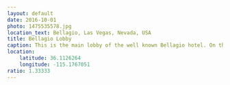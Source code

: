```yaml
---
layout: default
date: 2016-10-01
photo: 1475535578.jpg
location_text: Bellagio, Las Vegas, Nevada, USA
title: Bellagio Lobby
caption: This is the main lobby of the well known Bellagio hotel. On the ceiling a piece of art that lights up the room with very nice colors.
location:
    latitude: 36.1126264
    longitude: -115.1767051
ratio: 1.33333
---
```


